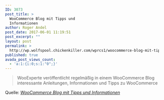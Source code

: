 ```yaml
---
ID: 3073
post_title: >
  WooCommerce Blog mit Tipps und
  Informationen
author: Roger Andel
post_date: 2017-06-01 11:19:51
post_excerpt: ""
layout: post
permalink: >
  http://wp.wolfspool.chickenkiller.com/wprcs1/woocommerce-blog-mit-tipps-und-informationen/
published: true
avada_post_views_count:
  - 'a:1:{i:0;s:1:"0";}'
---
```

<blockquote>WooExperte veröffentlicht regelmäßig in einem WooCommerce Blog interessante Anleitungen, Informationen und Tipps zu WooCommerce</blockquote>
Quelle: <em><a href="https://wooexperte.de/blog-wooexperte/">WooCommerce Blog mit Tipps und Informationen</a></em>